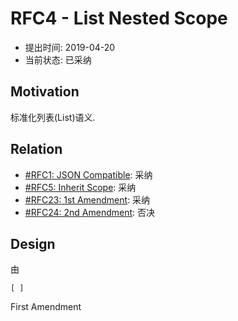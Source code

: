RFC4 - List Nested Scope
========================

- 提出时间: 2019-04-20
- 当前状态: 已采纳

## Motivation

标准化列表(List)语义.

## Relation

- [#RFC1: JSON Compatible][#1]: 采纳
- [#RFC5: Inherit Scope][#5]: 采纳
- [#RFC23: 1st Amendment][#23]: 采纳
- [#RFC24: 2nd Amendment][#24]: 否决


## Design

由



`[ ]`


First Amendment



[#1]: ./RFC1%20-%20JSON%20Compatible.md
[#5]: ./RFC5%20-%20Inherit%20Scope.md
[#23]: ./RFC23%20-%201st%20Amendment%20on%20RFC4.md
[#24]: ./RFC24%20-%202nd%20Amendment%20on%20RFC4.md